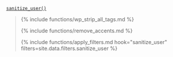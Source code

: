 <p><code><a href="https://developer.wordpress.org/reference/functions/sanitize_user/">sanitize_user()</a></code></p>

<blockquote>

{% include functions/wp_strip_all_tags.md %}

{% include functions/remove_accents.md %}

{% include functions/apply_filters.md hook="sanitize_user" filters=site.data.filters.sanitize_user %}

</blockquote>

